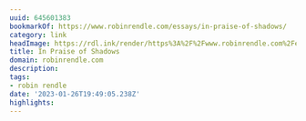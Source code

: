 ```yaml
---
uuid: 645601383
bookmarkOf: https://www.robinrendle.com/essays/in-praise-of-shadows/
category: link
headImage: https://rdl.ink/render/https%3A%2F%2Fwww.robinrendle.com%2Fessays%2Fin-praise-of-shadows%2F
title: In Praise of Shadows
domain: robinrendle.com
description:
tags:
- robin rendle
date: '2023-01-26T19:49:05.238Z'
highlights:
---
```



